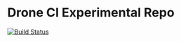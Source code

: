 # Drone CI Experimental Repo

[![Build Status](https://cloud.drone.io/api/badges/saltpy/drone/status.svg)](https://cloud.drone.io/saltpy/drone)

